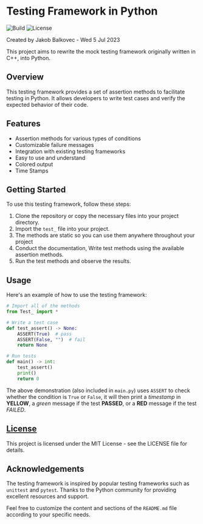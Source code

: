 # Testing Framework in Python

![Build](https://img.shields.io/badge/build-passing-brightgreen)
![License](https://img.shields.io/badge/license-MIT-blue)

Created by Jakob Balkovec - Wed 5 Jul 2023

This project aims to rewrite the mock testing framework originally written in C++, into Python.

## Overview

This testing framework provides a set of assertion methods to facilitate testing in Python. It allows developers to write test cases and verify the expected behavior of their code.

## Features

- Assertion methods for various types of conditions
- Customizable failure messages
- Integration with existing testing frameworks
- Easy to use and understand
- Colored output
- Time Stamps

## Getting Started

To use this testing framework, follow these steps:

1. Clone the repository or copy the necessary files into your project directory.
2. Import the `test_` file into your project.
3. The methods are static so you can use them anywhere throughout your project
4. Conduct the documentation, Write test methods using the available assertion methods.
5. Run the test methods and observe the results.

## Usage

Here's an example of how to use the testing framework:

```python
# Import all of the methods
from Test_ import *

# Write a test case
def test_assert() -> None:
    ASSERT(True)  # pass
    ASSERT(False, "")  # fail
    return None

# Run tests
def main() -> int:
    test_assert()
    print()
    return 0
```


The above demonstration (also included in `main.py`) uses `ASSERT` to check whether the condition is `True` or `False`, 
it will then print a *timestamp* in **YELLOW**, a *green* message if the test **PASSED**, or a **RED** message if the test *FAILED*.

## [License]([https://img.shields.io/badge/license-MIT-blue](https://opensource.org/license/mit/))

This project is licensed under the MIT License - see the LICENSE file for details.

## Acknowledgements

The testing framework is inspired by popular testing frameworks such as `unittest` and `pytest`.
Thanks to the Python community for providing excellent resources and support.

Feel free to customize the content and sections of the `README.md` file according to your specific needs.

